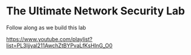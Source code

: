 # The Ultimate Network Security Lab
Follow along as we build this lab

https://www.youtube.com/playlist?list=PL3ljjyal211AwchZtBYPvaLfKsHInG_O0
